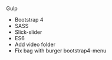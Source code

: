 Gulp
- Bootstrap 4
- SASS
- Slick-slider
- ES6
- Add video folder
- Fix bag with burger bootstrap4-menu 

